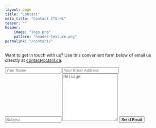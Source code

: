 ```yaml
---
layout: page
title: "Contact"
meta_title: "Contact CTS-NL"
teaser: ""
header:
    image: "logo.png"
    pattern: "header-texture.png"
permalink: "/contact/"
---
```


Want to get in touch with us? Use this convenient form below of email us directly at
[contact@ctsnl.ca](mailto:contact@ctsnl.ca).

<form id="contact-form" action="" method="POST">
	<input type="hidden" name="_next" value="{{site.url}}/contact-thankyou/">
	<input type="hidden" name="_format" value="plain" />
	<input type="text" name="_gotcha" style="display:none" />
	<input type="text" name="name" placeholder="Your Name"/>
	<input type="email" name="email" placeholder="Your Email Address"/>
	<input type="text" name="_subject" placeholder="Subject" />
	<textarea rows="10" name="message" placeholder="Message"></textarea>
	<button id="contact-form-button" type="submit" class="expanded">Send Email</button>
</form>
<div style="display: none" id="contact-form-success">{% include alert text='Thanks! We will get back to you soon!' %}</div>
<div style="display: none" id="contact-form-error">{% include alert alert='Please try again, or contact us via the email address above!' %}</div>

<script>
  window.addEventListener("DOMContentLoaded", function() {
    var form = document.getElementById("contact-form");
    var button = document.getElementById("contact-form-button");
    var status_success = document.getElementById("contact-form-success");
    var status_error = document.getElementById("contact-form-error");
    
    function success() {
      form.reset();
      status_error.style = "display: none";
      button.style = "display: none ";
      status_success.style = "display: block";
    }

    function error() {
      status_success.style = "display: none";
      status_error.style = "display: block";
      status.innerHTML = "Oops! There was a problem.";
    }

    form.addEventListener("submit", function(ev) {
      ev.preventDefault();
      var data = new FormData(form);
      var action = atob("aHR0cHM6Ly9mb3Jtc3ByZWUuaW8vZi94cWtnbnZybg==");
      ajax(form.method, action, data, success, error);
    });
  });
  
  function ajax(method, url, data, success, error) {
    var xhr = new XMLHttpRequest();
    xhr.open(method, url);
    xhr.setRequestHeader("Accept", "application/json");
    xhr.onreadystatechange = function() {
      if (xhr.readyState !== XMLHttpRequest.DONE) return;
      if (xhr.status === 200) {
        success(xhr.response, xhr.responseType);
      } else {
        error(xhr.status, xhr.response, xhr.responseType);
      }
    };
    xhr.send(data);
  }
</script>
